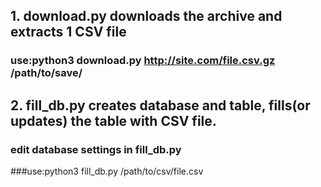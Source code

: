 ## 1. download.py downloads the archive and extracts 1 CSV file
### use:python3 download.py http://site.com/file.csv.gz /path/to/save/
## 2. fill_db.py creates database and table, fills(or updates) the table with CSV file.
### edit database settings in fill_db.py
###use:python3 fill_db.py /path/to/csv/file.csv
